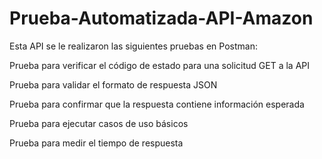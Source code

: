 # Prueba-Automatizada-API-Amazon

Esta API  se le realizaron las siguientes pruebas en Postman:

Prueba para verificar el código de estado para una solicitud GET a la API

Prueba para validar el formato de respuesta JSON

Prueba para confirmar que la respuesta contiene información esperada

Prueba para ejecutar casos de uso básicos

Prueba para medir el tiempo de respuesta

